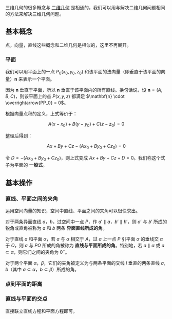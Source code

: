 三维几何的很多概念与 [二维几何](./2d.md) 是相通的，我们可以用与解决二维几何问题相同的方法来解决三维几何问题。

## 基本概念

点，向量，直线这些概念和二维几何是相似的，这里不再展开。

### 平面

我们可以用平面上的一点 $P_0(x_0,y_0,z_0)$ 和该平面的法向量（即垂直于该平面的向量）$\mathbf{n}$ 来表示一个平面。

因为 $\mathbf{n}$ 垂直于平面，所以 $\mathbf{n}$ 垂直于该平面内的所有直线。换句话说，设 $\mathbf{n}=(A,B,C)$，则该平面上的点 $P(x,y,z)$ 都满足 $\mathbf{n} \cdot \overrightarrow{PP_0} = 0$。

根据向量点积的定义，上式等价于：

$$
A(x-x_0)+B(y-y_0)+C(z-z_0)=0
$$

整理后得到：

$$
Ax+By+Cz-(Ax_0+By_0+Cz_0)=0
$$

令 $D=-(Ax_0+By_0+Cz_0)$，则上式变成 $Ax+By+Cz+D=0$。我们称这个式子为平面的 **一般式**。

## 基本操作

### 直线、平面之间的夹角

运用空间向量的知识，空间中直线、平面之间的夹角可以很快求出。

对于两条异面直线 $a$，$b$，过空间中一点 $P$，作 $a' \parallel a$，$b' \parallel b'$，则 $a'$ 与 $b'$ 所成的锐角或直角被称为 $a$ 和 $b$ 两条 **异面直线所成的角**。

对于直线 $a$ 和平面 $\alpha$，若 $a$ 与 $\alpha$ 相交于 $A$，过 $a$ 上一点 $P$ 引平面 $\alpha$ 的垂线交 $\alpha$ 于 $O$，则 $a$ 与 $PO$ 所成的角被称为 **直线与平面所成的角**。特别地，若 $a \parallel \alpha$ 或 $a \subset \alpha$，则它们之间的夹角为 $0^\circ$。

对于两个平面 $\alpha$，$\beta$，它们的夹角被定义为与两条平面的交线 $l$ 垂直的两条直线 $a,b$（其中 $a \subset \alpha$，$b \subset \beta$）所成的角。

### 点到平面的距离

### 直线与平面的交点

直接联立直线方程和平面方程即可。
